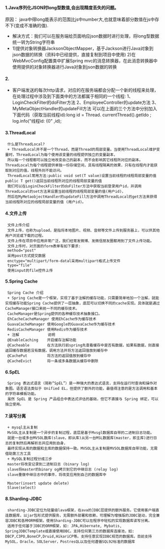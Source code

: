 #### 1.Java序列化JSON时long型数值,会出现精度丢失的问题。
  原因： java中得long能表示的范围比js中number大,也就意味着部分数值在js中存不下(变成不准确的值).
  + 解决方式：我们可以在服务端给页面响应json数据时进行处理，将long型数据统一转为String字符串
  + 1)提供对象转换器JacksonObjectMapper，基于Jackson进行Java对象到json数据的转换（资料中已经提供，直接复制到项目中使用)
    2)在WebMvcConfig配置类中扩展Spring mvc的消息转换器，在此消息转换器中使用提供的对象转换器进行Java对象到json数据的转换
#### 2.
   + 客户端发送的每次http请求，对应的在服务端都会分配一个新的线程来处理，在处理过程中涉及到下面类中的方法都属于相同的一个线程:
     1、LoginCheckFilter的doFilter方法
     2、EmployeeController的update方法
     3、MyMetaObjectHandler的updateFill方法
     可以在上面的三个方法中分别加入下面代码（获取当前线程id):long id = Thread. currentThread().getIdo ;
     log.info("线程id: {0" ,id);
#### 3.ThreadLocal
     什么是ThreadLocal?
     + ThreadLocal并不是一个Thread，而是Thread的局部变量。当使用ThreadLocal维护变量时，ThreadLocal为每个使用该变量的线程提供独立的变量副本，
     所以每一个线程都可以独立地改变自己的副本，而不会影响其它线程所对应的副本。ThreadLocal为每个线程提供单独一份存储空间，具有线程隔离的效果，只有在线程内才能获取到对应的值，线程外则不能访问。
     ThreadLocal常用方法:public void set(T value)设置当前线程的线程局部变量的值public T get()返回当前线程所对应的线程局部变量的值
     我们可以在LoginCheckFilter的doFilter方法中获取当前登录用户id，并调用ThreadLocal的set方法来设置当前线程的线程局部变量的值(用户id)，
     然后在MyMetaobjectHandler的updateFill方法中调用ThreadLocal的get方法来获得当前线程所对应的线程局部变量的值 (用户id)。
#### 4.文件上传
     文件上传介绍
     文件上传，也称为upload，是指将本地图片、视频、音频等文件上传到服务器上，可以供其他用户浏览或下载的过程。
     文件上传在项目中应用非常广泛，我们经常发微博、发微信朋友圈都用到了文件上传功能。
     文件上传时，对页面的form表单有如下要求:
     method="post"
     采用post方式提交数据
     enctype="multipart/form-datal采用multipart格式上传文件
     type="file"
     使用input的file控件上传
#### 5.Spring Cache
     Spring Cache 介绍
     + Spring Cache是一个框架，实现了基于注解的缓存功能，只需要简单地加一个注解，就能实现缓存功能Spring Cache提供了一层抽象，底层可以切换不同的cache实现。具体就是通过CacheManager接口来统一不同的缓存技术。
     CacheManager是Spring提供的各种缓存技术抽象接口。
     EhCacheCacheManager 使用EhCache作为缓存技术
     GuavaCacheManager 使用Google的GuavaCache作为缓存技术
     RedisCacheManager 使用Redis作为缓存技术
     + 注解             说明
     @EnableCaching    开启缓存注解功能
     @Cacheable        在方法执行前spring先查看缓存中是否有数据，如果有数据，则直接返回缓存数据若没有数据，调用方法并将方法返回值放到缓存中
     @CachePut         将方法的返回值放到缓存中
     @CacheEvict       将一条或多条数据从缓存中删除
#### 6.SpEL
     Spring 表达式语言（简称“SpEL”）是一种强大的表达式语言，支持在运行时查询和操作对象图。语言语法类似于 Unified EL，但提供了额外的功能，最值得注意的是方法调用和基本的字符串模板功能。
     虽然 SpEL 是 Spring 产品组合中表达式评估的基础，但它不直接与 Spring 绑定，可以独立使用。
#### 7.读写分离
     + mysql主从复制
     MvSOL主从复制是一个异步的复制过程，底层是基于Mvsgl数据库自带的二进制日志功能。
     就是一台或多台MVSOL数库(slave，即从库)从另一台MSL数据库(master，即主库)进行日志的复制然后再解析志并应用到自身，
     最终实现从库的数据和主库的数据保持一致。MVSOL主从复制是MVSOL数据库自带功能，无需借助第三方工具
     + MySQL复制过程分成三步
     master将改变记录到二进制日志 (binary log)
     slave将master的binary og拷贝到它的中继日志 (relay log)
     slave重做中继日志中的事件，将改变应用到自己的数据库中

     Master(insert update delete)
     Slave(select)
#### 8.Sharding-JDBC
     sharding-JDBC定位为轻量级lava框架，在ava的]DBC层提供的额外服务。它使用客户端直连数据库，以jar包形式提供服务，无需额外部署和依赖，可理解为增强版的JDBC驱动，完全兼容JDBC和各种ORM框架。使用Sharding-JDBC可以在程序中轻松的实现数据库读写分离。
     适用于任何基于]DBC的ORM框架，如: JPA,Hibernate, Mybatis, SpringJDBCTemplate或直接使用DBC。支持任何第三方的数据库连接池，如: DBCP,C3PO,BoneCP,Druid,HikariCP等。支持任意实现IDBC规范的数据库。目前支持MySOL，Oracle，SOLServer，PostresQL以及任何遵循SQL92标准的数据库
       
     
     
     

